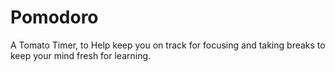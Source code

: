 # Pomodoro
A Tomato Timer, to Help keep you on track for focusing and taking breaks to keep your mind fresh for learning.
